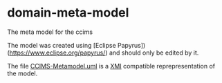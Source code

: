 # domain-meta-model

The meta model for the ccims

The model was created using [Eclipse Papyrus])(https://www.eclipse.org/papyrus/) 
and should only be edited by it.

The file [CCIMS-Metamodel.uml](uml/CCIMS-Metamodel.uml) is a [XMI](https://en.wikipedia.org/wiki/XML_Metadata_Interchange) compatible reprepresentation of the model.
